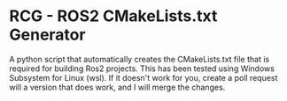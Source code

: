 # RCG - ROS2 CMakeLists.txt Generator
A python script that automatically creates the CMakeLists.txt file that is required for building Ros2 projects. This has been tested using Windows Subsystem for Linux (wsl). If it doesn't work for you, create a poll request will a version that does work, and I will merge the changes.
